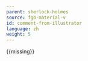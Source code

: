 ```yaml
---
parent: sherlock-holmes
source: fgo-material-v
id: comment-from-illustrator
language: zh
weight: 5
---
```


{{missing}}
